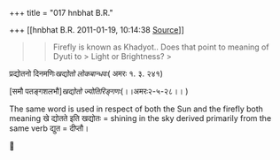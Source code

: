 +++
title = "017 hnbhat B.R."

+++
[[hnbhat B.R.	2011-01-19, 10:14:38 [Source](https://groups.google.com/g/samskrita/c/wKwopeB2obI)]]



> 
> > Firefly is known as Khadyot.. Does that point to meaning of Dyuti to > Light or Brightness? >
> 
> > 
> > 
> > 
> > 
> > 
> > 

  

  

प्रद्योतनो दिनमणिः*खद्योतो लोकबान्धवः*( अमरः १. ३. २४१)

  

\[समौ पतङ्गशलभौ\]*खद्योतो ज्योतिरिङ्गणः*(।।अमरः२-५-२८।। )

  

The same word is used in respect of both the Sun and the firefly both meaning खे द्योतते इति खद्योतः = shining in the sky derived primarily from the same verb द्युत = दीप्तौ।



